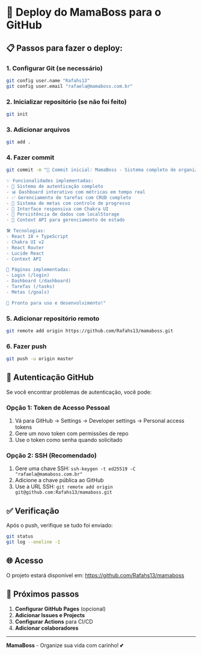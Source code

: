 # 🚀 Deploy do MamaBoss para o GitHub

## 📋 Passos para fazer o deploy:

### 1. **Configurar Git (se necessário)**
```bash
git config user.name "Rafahs13"
git config user.email "rafaela@mamaboss.com.br"
```

### 2. **Inicializar repositório (se não foi feito)**
```bash
git init
```

### 3. **Adicionar arquivos**
```bash
git add .
```

### 4. **Fazer commit**
```bash
git commit -m "🎉 Commit inicial: MamaBoss - Sistema completo de organização para mães empreendedoras

✨ Funcionalidades implementadas:
- 🔐 Sistema de autenticação completo
- 📊 Dashboard interativo com métricas em tempo real
- ✅ Gerenciamento de tarefas com CRUD completo
- 🎯 Sistema de metas com controle de progresso
- 🎨 Interface responsiva com Chakra UI
- 💾 Persistência de dados com localStorage
- 🔄 Context API para gerenciamento de estado

🛠️ Tecnologias:
- React 18 + TypeScript
- Chakra UI v2
- React Router
- Lucide React
- Context API

📱 Páginas implementadas:
- Login (/login)
- Dashboard (/dashboard)
- Tarefas (/tasks)
- Metas (/goals)

🚀 Pronto para uso e desenvolvimento!"
```

### 5. **Adicionar repositório remoto**
```bash
git remote add origin https://github.com/Rafahs13/mamaboss.git
```

### 6. **Fazer push**
```bash
git push -u origin master
```

## 🔐 **Autenticação GitHub**

Se você encontrar problemas de autenticação, você pode:

### Opção 1: Token de Acesso Pessoal
1. Vá para GitHub → Settings → Developer settings → Personal access tokens
2. Gere um novo token com permissões de repo
3. Use o token como senha quando solicitado

### Opção 2: SSH (Recomendado)
1. Gere uma chave SSH: `ssh-keygen -t ed25519 -C "rafaela@mamaboss.com.br"`
2. Adicione a chave pública ao GitHub
3. Use a URL SSH: `git remote add origin git@github.com:Rafahs13/mamaboss.git`

## ✅ **Verificação**

Após o push, verifique se tudo foi enviado:
```bash
git status
git log --oneline -1
```

## 🌐 **Acesso**

O projeto estará disponível em: https://github.com/Rafahs13/mamaboss

## 📱 **Próximos passos**

1. **Configurar GitHub Pages** (opcional)
2. **Adicionar Issues e Projects**
3. **Configurar Actions** para CI/CD
4. **Adicionar colaboradores**

---

**MamaBoss** - Organize sua vida com carinho! 💕 